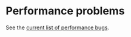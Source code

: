 # Performance problems

See the [current list of performance
bugs](https://bugzilla.gnome.org/buglist.cgi?keywords=perf%20memory;query_format=advanced;keywords_type=anywords;bug_status=UNCONFIRMED;bug_status=NEW;bug_status=ASSIGNED;bug_status=REOPENED;bug_status=NEEDINFO;product=pitivi).
